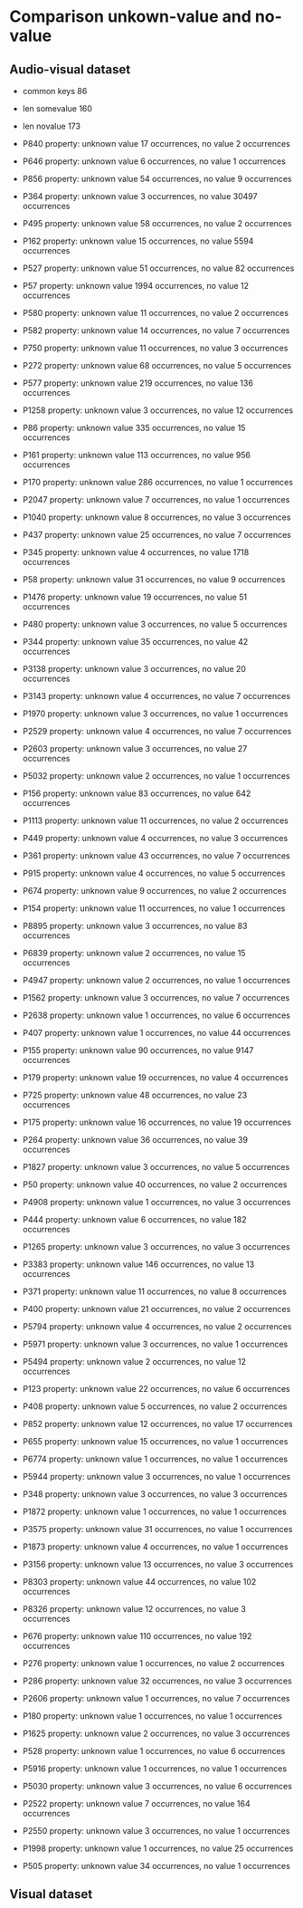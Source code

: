 # Comparison unkown-value and no-value

## Audio-visual dataset

- common keys 86
- len somevalue 160
- len novalue 173

- P840 property: unknown value 17 occurrences, no value 2 occurrences
- P646 property: unknown value 6 occurrences, no value 1 occurrences
- P856 property: unknown value 54 occurrences, no value 9 occurrences
- P364 property: unknown value 3 occurrences, no value 30497 occurrences
- P495 property: unknown value 58 occurrences, no value 2 occurrences
- P162 property: unknown value 15 occurrences, no value 5594 occurrences
- P527 property: unknown value 51 occurrences, no value 82 occurrences
- P57 property: unknown value 1994 occurrences, no value 12 occurrences
- P580 property: unknown value 11 occurrences, no value 2 occurrences
- P582 property: unknown value 14 occurrences, no value 7 occurrences
- P750 property: unknown value 11 occurrences, no value 3 occurrences
- P272 property: unknown value 68 occurrences, no value 5 occurrences
- P577 property: unknown value 219 occurrences, no value 136 occurrences
- P1258 property: unknown value 3 occurrences, no value 12 occurrences
- P86 property: unknown value 335 occurrences, no value 15 occurrences
- P161 property: unknown value 113 occurrences, no value 956 occurrences
- P170 property: unknown value 286 occurrences, no value 1 occurrences
- P2047 property: unknown value 7 occurrences, no value 1 occurrences
- P1040 property: unknown value 8 occurrences, no value 3 occurrences
- P437 property: unknown value 25 occurrences, no value 7 occurrences
- P345 property: unknown value 4 occurrences, no value 1718 occurrences
- P58 property: unknown value 31 occurrences, no value 9 occurrences
- P1476 property: unknown value 19 occurrences, no value 51 occurrences
- P480 property: unknown value 3 occurrences, no value 5 occurrences
- P344 property: unknown value 35 occurrences, no value 42 occurrences
- P3138 property: unknown value 3 occurrences, no value 20 occurrences
- P3143 property: unknown value 4 occurrences, no value 7 occurrences
- P1970 property: unknown value 3 occurrences, no value 1 occurrences
- P2529 property: unknown value 4 occurrences, no value 7 occurrences
- P2603 property: unknown value 3 occurrences, no value 27 occurrences
- P5032 property: unknown value 2 occurrences, no value 1 occurrences
- P156 property: unknown value 83 occurrences, no value 642 occurrences
- P1113 property: unknown value 11 occurrences, no value 2 occurrences
- P449 property: unknown value 4 occurrences, no value 3 occurrences
- P361 property: unknown value 43 occurrences, no value 7 occurrences
- P915 property: unknown value 4 occurrences, no value 5 occurrences
- P674 property: unknown value 9 occurrences, no value 2 occurrences
- P154 property: unknown value 11 occurrences, no value 1 occurrences
- P8895 property: unknown value 3 occurrences, no value 83 occurrences
- P6839 property: unknown value 2 occurrences, no value 15 occurrences
- P4947 property: unknown value 2 occurrences, no value 1 occurrences
- P1562 property: unknown value 3 occurrences, no value 7 occurrences
- P2638 property: unknown value 1 occurrences, no value 6 occurrences
- P407 property: unknown value 1 occurrences, no value 44 occurrences
- P155 property: unknown value 90 occurrences, no value 9147 occurrences
- P179 property: unknown value 19 occurrences, no value 4 occurrences
- P725 property: unknown value 48 occurrences, no value 23 occurrences
- P175 property: unknown value 16 occurrences, no value 19 occurrences
- P264 property: unknown value 36 occurrences, no value 39 occurrences
- P1827 property: unknown value 3 occurrences, no value 5 occurrences
- P50 property: unknown value 40 occurrences, no value 2 occurrences
- P4908 property: unknown value 1 occurrences, no value 3 occurrences
- P444 property: unknown value 6 occurrences, no value 182 occurrences
- P1265 property: unknown value 3 occurrences, no value 3 occurrences
- P3383 property: unknown value 146 occurrences, no value 13 occurrences
- P371 property: unknown value 11 occurrences, no value 8 occurrences
- P400 property: unknown value 21 occurrences, no value 2 occurrences
- P5794 property: unknown value 4 occurrences, no value 2 occurrences
- P5971 property: unknown value 3 occurrences, no value 1 occurrences
- P5494 property: unknown value 2 occurrences, no value 12 occurrences
- P123 property: unknown value 22 occurrences, no value 6 occurrences
- P408 property: unknown value 5 occurrences, no value 2 occurrences
- P852 property: unknown value 12 occurrences, no value 17 occurrences
- P655 property: unknown value 15 occurrences, no value 1 occurrences
- P6774 property: unknown value 1 occurrences, no value 1 occurrences
- P5944 property: unknown value 3 occurrences, no value 1 occurrences
- P348 property: unknown value 3 occurrences, no value 3 occurrences
- P1872 property: unknown value 1 occurrences, no value 1 occurrences
- P3575 property: unknown value 31 occurrences, no value 1 occurrences
- P1873 property: unknown value 4 occurrences, no value 1 occurrences
- P3156 property: unknown value 13 occurrences, no value 3 occurrences
- P8303 property: unknown value 44 occurrences, no value 102 occurrences
- P8326 property: unknown value 12 occurrences, no value 3 occurrences
- P676 property: unknown value 110 occurrences, no value 192 occurrences
- P276 property: unknown value 1 occurrences, no value 2 occurrences
- P286 property: unknown value 32 occurrences, no value 3 occurrences
- P2606 property: unknown value 1 occurrences, no value 7 occurrences
- P180 property: unknown value 1 occurrences, no value 1 occurrences
- P1625 property: unknown value 2 occurrences, no value 3 occurrences
- P528 property: unknown value 1 occurrences, no value 6 occurrences
- P5916 property: unknown value 1 occurrences, no value 1 occurrences
- P5030 property: unknown value 3 occurrences, no value 6 occurrences
- P2522 property: unknown value 7 occurrences, no value 164 occurrences
- P2550 property: unknown value 3 occurrences, no value 1 occurrences
- P1998 property: unknown value 1 occurrences, no value 25 occurrences
- P505 property: unknown value 34 occurrences, no value 1 occurrences

## Visual dataset 



